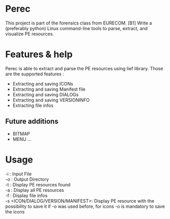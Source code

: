# Perec
This project is part of the forensics class from EURECOM.
[B1] Write a (preferably python) Linux command-line tools to parse, extract, and visualize PE resources.

# Features & help
Perec is able to extract and parse the PE resources using lief library.
Those are the supported features :
- Extracting and saving ICONs
- Extracting and saving Manifest file
- Extracting and saving DIALOGs
- Extracting and saving VERSIONINFO
- Extracting file infos

## Future additions
- BITMAP
- MENU
...

# Usage
-i <inputfile> : Input File  
-o <outputDir> : Output Directory  
-t : Display PE resources found  
-a : Display all PE resources  
-f : Display file infos  
-s <ICON/DIALOG/VERSION/MANIFEST>: Display PE resource with the possibility to save it if -o was used before, for icons -o is mandatory to save the icons  


